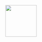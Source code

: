 <p align="center">
<img src="https://www.recenzer.cz/wp-content/uploads/2020/10/dek.jpg" style="height:100px"></img>
<p>
